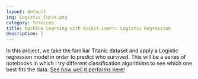 ```yaml
---
layout: default
img: Logistic_Curve.png
category: Services
title: Machine Learning with Scikit-Learn: Logistic Regression
description: |
---
```

In this project, we take the familiar Titanic dataset and apply a Logistic regression model in order to predict who survived. This will be a series of notebooks in which I try different classification algorithims to see which one best fits the data. [See how well it performs here!](http://nbviewer.jupyter.org/github/robinphetsa/data-projects/blob/master/Projects/Titanic/Logistic%20Regression%20on%20the%20Titanic%20data%20set.ipynb?flush_cache=true)
